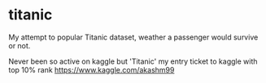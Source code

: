 # titanic
My attempt to popular Titanic dataset, weather a passenger would survive or not.

Never been so active on kaggle but 'Titanic' my entry ticket to kaggle with top 10% rank https://www.kaggle.com/akashm99
